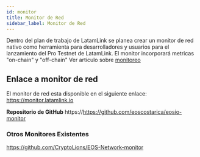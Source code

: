 ```yaml
---
id: monitor
title: Monitor de Red
sidebar_label: Monitor de Red
---
```


Dentro del plan de trabajo de LatamLink se planea crear un monitor de red nativo como herramienta para desarrolladores y usuarios para el lanzamiento del Pro Testnet de LatamLink. El monitor incorporará metricas "on-chain" y "off-chain"  Ver artículo sobre [monitoreo](monitoreo.md)

## Enlace a monitor de red

El monitor de red esta disponible en el siguiente enlace: https://monitor.latamlink.io

**Repositorio de GitHub** https://https://github.com/eoscostarica/eosio-monitor
 

### Otros Monitores Existentes 

https://github.com/CryptoLions/EOS-Network-monitor



